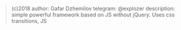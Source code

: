> (c)2018 
> author: Gafar Dzhemilov
> telegram: @explozer
> description: simple powerful framework based on JS without jQuery. Uses css transitions, JS 


